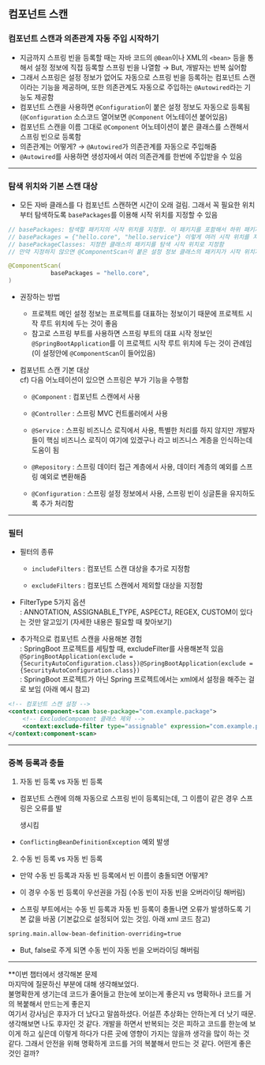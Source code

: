 ## 컴포넌트 스캔

### 컴포넌트 스캔과 의존관계 자동 주입 시작하기
- 지금까지 스프링 빈을 등록할 때는 자바 코드의 `@Bean`이나 XML의 `<bean>` 등을 통해서 설정 정보에 직접 등록할 스프링 빈을 나열함 → But, 개발자는 반복 싫어함
- 그래서 스프링은 설정 정보가 없어도 자동으로 스프링 빈을 등록하는 컴포넌트 스캔이라는 기능을 제공하며, 또한 의존관계도 자동으로 주입하는 `@Autowired`라는 기능도 제공함
- 컴포넌트 스캔을 사용하면 `@Configuration`이 붙은 설정 정보도 자동으로 등록됨 (`@Configuration` 소스코드 열어보면 `@Component` 어노테이션 붙어있음)
- 컴포넌트 스캔을 이름 그대로 `@Component` 어노테이션이 붙은 클래스를 스캔해서 스프링 빈으로 등록함
- 의존관계는 어떻게? → `@Autowired`가 의존관계를 자동으로 주입해줌
- `@Autowired`를 사용하면 생성자에서 여러 의존관계를 한번에 주입받을 수 있음

---

### 탐색 위치와 기본 스캔 대상
- 모든 자바 클래스를 다 컴포넌트 스캔하면 시간이 오래 걸림. 그래서 꼭 필요한 위치부터 탐색하도록  `basePackages`를 이용해 시작 위치를 지정할 수 있음

```java
// basePackages: 탐색할 패키지의 시작 위치를 지정함. 이 패키지를 포함해서 하위 패키지를 모두 탐색함
// basePackages = {"hello.core", "hello.service"} 이렇게 여러 시작 위치를 지정할 수도 있음
// basePackageClasses: 지정한 클래스의 패키지를 탐색 시작 위치로 지정함
// 만약 지정하지 않으면 @ComponentScan이 붙은 설정 정보 클래스의 패키지가 시작 위치가 됨

@ComponentScan(
			basePackages = "hello.core",
)
```

- 권장하는 방법
    - 프로젝트 메인 설정 정보는 프로젝트를 대표하는 정보이기 때문에 프로젝트 시작 루트 위치에 두는 것이 좋음
    - 참고로 스프링 부트를 사용하면 스프링 부트의 대표 시작 정보인 `@SpringBootApplication`를 이 프로젝트 시작 루트 위치에 두는 것이 관례임 <br/>(이 설정안에 `@ComponentScan`이 들어있음)

- 컴포넌트 스캔 기본 대상<br/>
cf) 다음 어노테이션이 있으면 스프링은 부가 기능을 수행함

  - `@Component` : 컴포넌트 스캔에서 사용

  - `@Controller` : 스프링 MVC 컨트롤러에서 사용

  - `@Service` : 스프링 비즈니스 로직에서 사용, 특별한 처리를 하지 않지만 개발자들이 핵심 비즈니스 로직이 여기에 있겠구나 라고 비즈니스 계층을 인식하는데 도움이 됨

  - `@Repository` : 스프링 데이터 접근 계층에서 사용, 데이터 계층의 예외를 스프링 예외로 변환해줌

  - `@Configuration` : 스프링 설정 정보에서 사용, 스프링 빈이 싱글톤을 유지하도록 추가 처리함

---

### 필터
- 필터의 종류

  - `includeFilters` : 컴포넌트 스캔 대상을 추가로 지정함

  - `excludeFilters` : 컴포넌트 스캔에서 제외할 대상을 지정함

- FilterType 5가지 옵션<br/>
: ANNOTATION, ASSIGNABLE_TYPE, ASPECTJ, REGEX, CUSTOM이 있다는 것만 알고있기 (자세한 내용은 필요할 때 찾아보기)

- 추가적으로 컴포넌트 스캔을 사용해본 경험<br/>
: SpringBoot 프로젝트를 세팅할 때, excludeFilter를 사용해본적 있음<br/>
`@SpringBootApplication(exclude = {SecurityAutoConfiguration.class})@SpringBootApplication(exclude = {SecurityAutoConfiguration.class})`<br/>
: SpringBoot 프로젝트가 아닌 Spring 프로젝트에서는 xml에서 설정을 해주는 걸로 보임 (아래 예시 참고)
```xml
<!-- 컴포넌트 스캔 설정 -->
<context:component-scan base-package="com.example.package">
    <!-- ExcludeComponent 클래스 제외 -->
    <context:exclude-filter type="assignable" expression="com.example.package.ExcludeComponent"/>
</context:component-scan>
```
---

### 중복 등록과 충돌
1. 자동 빈 등록 vs 자동 빈 등록

  - 컴포넌트 스캔에 의해 자동으로 스프링 빈이 등록되는데, 그 이름이 같은 경우 스프링은 오류를 발

    생시킴

  - `ConflictingBeanDefinitionException` 예외 발생

2. 수동 빈 등록 vs 자동 빈 등록

  - 만약 수동 빈 등록과 자동 빈 등록에서 빈 이름이 충돌되면 어떻게?

  - 이 경우 수동 빈 등록이 우선권을 가짐 (수동 빈이 자동 빈을 오버라이딩 해버림)

  - 스프링 부트에서는 수동 빈 등록과 자동 빈 등록이 충돌나면 오류가 발생하도록 기본 값을 바꿈 (기본값으로 설정되어 있는 것임. 아래 xml 코드 참고)

  ```xml
  spring.main.allow-bean-definition-overriding=true
  ```
  - But, false로 주게 되면 수동 빈이 자동 빈을 오버라이딩 해버림

  ---
**이번 챕터에서 생각해본 문제
<br/>
마지막에 질문하신 부분에 대해 생각해보었다.
<br/>
불명확한게 생기는데 코드가 줄어들고 한눈에 보이는게 좋은지 vs 명확하나 코드를 거의 복붙해서 만드는게 좋은지
<br/>
여기서 강사님은 후자가 더 났다고 말씀하셨다. 어설픈 추상화는 안하는게 더 낫기 때문.
<br>
생각해보면 나도 후자인 것 같다. 개발을 하면서 반복되는 것은 피하고 코드를 한눈에 보이게 하고 싶은데 이렇게 하다가 다른 곳에 영향이 가지는 않을까 생각을 많이 하는 것 같다. 그래서 안전을 위해 명확하게 코드를 거의 복붙해서 만드는 것 같다. 어떤게 좋은 것인 걸까?